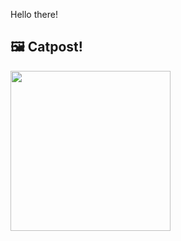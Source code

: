Hello there!



## 🖼️ Catpost!

<sub>
    <img src="https://cdn2.thecatapi.com/images/zXid2mFna.jpg" height="256">
</sub>

